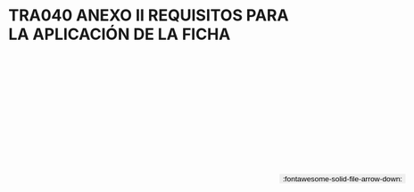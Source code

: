 
# TRA040 ANEXO II REQUISITOS PARA LA APLICACIÓN DE LA FICHA

<a href='../TRA040 ANEXO II REQUISITOS PARA LA APLICACIÓN DE LA FICHA.pdf' download>
<button class='md-button -primary' 
id='download-btn' style="position: fixed; top: 10%; right: 20px; 
        transform: translateY(-50%); z-index: 1000;  border: none; ">
:fontawesome-solid-file-arrow-down: 
</button>
</a>

<div 
    id='../TRA040 ANEXO II REQUISITOS PARA LA APLICACIÓN DE LA FICHA.pdf' 
    data-pdf-url='../TRA040 ANEXO II REQUISITOS PARA LA APLICACIÓN DE LA FICHA.pdf'
    style=' width: 100%; height: auto;overflow: auto;'>
</div>


